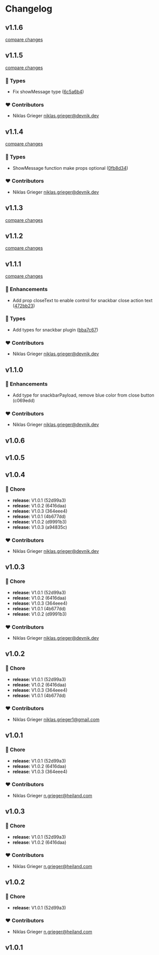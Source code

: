 # Changelog


## v1.1.6

[compare changes](https://github.com/devonik/nuxt-vuetify-error-handler/compare/v1.1.5...v1.1.6)

## v1.1.5

[compare changes](https://github.com/devonik/nuxt-vuetify-error-handler/compare/v1.1.4...v1.1.5)

### 🌊 Types

- Fix showMessage type ([6c5a6b4](https://github.com/devonik/nuxt-vuetify-error-handler/commit/6c5a6b4))

### ❤️ Contributors

- Niklas Grieger <niklas.grieger@devnik.dev>

## v1.1.4

[compare changes](https://github.com/devonik/nuxt-vuetify-error-handler/compare/v1.1.3...v1.1.4)

### 🌊 Types

- ShowMessage function make props optional ([0fb8d34](https://github.com/devonik/nuxt-vuetify-error-handler/commit/0fb8d34))

### ❤️ Contributors

- Niklas Grieger <niklas.grieger@devnik.dev>

## v1.1.3

[compare changes](https://github.com/devonik/nuxt-vuetify-error-handler/compare/v1.1.2...v1.1.3)

## v1.1.2

[compare changes](https://github.com/devonik/nuxt-vuetify-error-handler/compare/v1.1.1...v1.1.2)

## v1.1.1

[compare changes](https://github.com/devonik/nuxt-vuetify-error-handler/compare/v1.1.0...v1.1.1)

### 🚀 Enhancements

- Add prop closeText to enable control for snackbar close action text ([472bb23](https://github.com/devonik/nuxt-vuetify-error-handler/commit/472bb23))

### 🌊 Types

- Add types for snackbar plugin ([bba7c67](https://github.com/devonik/nuxt-vuetify-error-handler/commit/bba7c67))

### ❤️ Contributors

- Niklas Grieger <niklas.grieger@devnik.dev>

## v1.1.0


### 🚀 Enhancements

  - Add type for snackbarPayload, remove blue color from close button (c069edd)

### ❤️  Contributors

- Niklas Grieger <niklas.grieger@devnik.dev>

## v1.0.6

## v1.0.5

## v1.0.4


### 🏡 Chore

  - **release:** V1.0.1 (52d99a3)
  - **release:** V1.0.2 (6416daa)
  - **release:** V1.0.3 (364eee4)
  - **release:** V1.0.1 (4b677dd)
  - **release:** V1.0.2 (d9991b3)
  - **release:** V1.0.3 (a94835c)

### ❤️  Contributors

- Niklas Grieger <niklas.grieger@devnik.dev>

## v1.0.3


### 🏡 Chore

  - **release:** V1.0.1 (52d99a3)
  - **release:** V1.0.2 (6416daa)
  - **release:** V1.0.3 (364eee4)
  - **release:** V1.0.1 (4b677dd)
  - **release:** V1.0.2 (d9991b3)

### ❤️  Contributors

- Niklas Grieger <niklas.grieger@devnik.dev>

## v1.0.2


### 🏡 Chore

  - **release:** V1.0.1 (52d99a3)
  - **release:** V1.0.2 (6416daa)
  - **release:** V1.0.3 (364eee4)
  - **release:** V1.0.1 (4b677dd)

### ❤️  Contributors

- Niklas Grieger <niklas.grieger1@gmail.com>

## v1.0.1


### 🏡 Chore

  - **release:** V1.0.1 (52d99a3)
  - **release:** V1.0.2 (6416daa)
  - **release:** V1.0.3 (364eee4)

### ❤️  Contributors

- Niklas Grieger <n.grieger@heiland.com>

## v1.0.3


### 🏡 Chore

  - **release:** V1.0.1 (52d99a3)
  - **release:** V1.0.2 (6416daa)

### ❤️  Contributors

- Niklas Grieger <n.grieger@heiland.com>

## v1.0.2


### 🏡 Chore

  - **release:** V1.0.1 (52d99a3)

### ❤️  Contributors

- Niklas Grieger <n.grieger@heiland.com>

## v1.0.1


